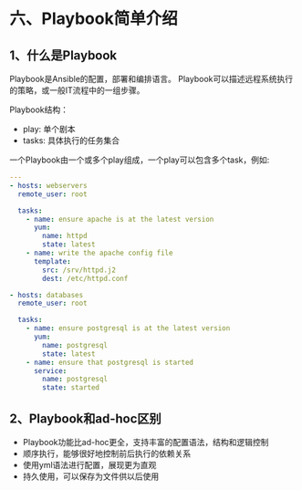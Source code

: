 # 六、Playbook简单介绍

## 1、什么是Playbook

Playbook是Ansible的配置，部署和编排语言。
Playbook可以描述远程系统执行的策略，或一般IT流程中的一组步骤。

Playbook结构：

- play: 单个剧本
- tasks: 具体执行的任务集合

一个Playbook由一个或多个play组成，一个play可以包含多个task，例如:

```yml
---
- hosts: webservers
  remote_user: root

  tasks:
    - name: ensure apache is at the latest version
      yum:
        name: httpd
        state: latest
    - name: write the apache config file
      template:
        src: /srv/httpd.j2
        dest: /etc/httpd.conf

- hosts: databases
  remote_user: root

  tasks:
    - name: ensure postgresql is at the latest version
      yum:
        name: postgresql
        state: latest
    - name: ensure that postgresql is started
      service:
        name: postgresql
        state: started
```

## 2、Playbook和ad-hoc区别

- Playbook功能比ad-hoc更全，支持丰富的配置语法，结构和逻辑控制
- 顺序执行，能够很好地控制前后执行的依赖关系
- 使用yml语法进行配置，展现更为直观
- 持久使用，可以保存为文件供以后使用
